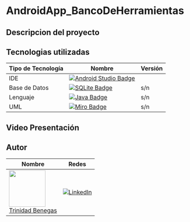 # AndroidApp_BancoDeHerramientas
## Descripcion del proyecto

## Tecnologias utilizadas


|Tipo de Tecnología|Nombre|Versión|
|------------------|------|-------|
| IDE |[![Android Studio Badge](https://img.shields.io/badge/Android_Studio-3DDC84?style=for-the-badge&logo=android&logoColor=white)](https://developer.android.com/studio)| |
| Base de Datos |[![SQLite Badge](https://img.shields.io/badge/SQLite-003B57?style=for-the-badge&logo=sqlite&logoColor=white)](https://www.sqlite.org/index.html)| s/n |
| Lenguaje |[![Java Badge](https://img.shields.io/badge/Java-007396?style=for-the-badge&logo=java&logoColor=white)](https://www.java.com/)| s/n |
| UML |[![Miro Badge](https://img.shields.io/badge/Miro-050038?style=for-the-badge&logo=miro&logoColor=white)](https://miro.com/)| s/n |



## Video Presentación

## Autor

<!-- INSTRUCCIONES:
  Primero agregar la imagen de avatar de github. Para ello, primero tienes que obtener el id de tu usuario de github.
  Eso se hace de la siguiente manera:
    1. Abre otra pesteña en el navegador
    2. Es esa pestaña, copia la siguiente url -> https://api.github.com/users/<tu-nombre-de-usuario-github>. Esto es una peticion a la api de github, te enviara un json con tus datos publicos. Si tienes problemas visualizando el JSON descarga una extension del navegador llamado JSONView o uno parecido
    3. Copia tu id
    4. Luego, en la tabla de roles, busca tu nombre y sustitúyelo por lo siguiente:
      + <img src="https://avatars.githubusercontent.com/u/<tu-id>?v=4" width=64><br />
      + [<tu-nombre>](https://github.com/<tu-nombre-de-usuario-github>)<br />
      + [Ver en LinkedIn](https://linkedin.com/<tu-url-de-linkedin>)
-->

|Nombre| Redes|
|------------------|-----------------|
|<img src="https://avatars.githubusercontent.com/u/107001574?v=4" width=100><br />[Trinidad Benegas](https://github.com/trinidadbenegas)<br /> |[![LinkedIn](https://img.shields.io/badge/-LinkedIn-0077B5?logo=linkedin&logoColor=white)](https://www.linkedin.com/in/trinidadbenegas/)


